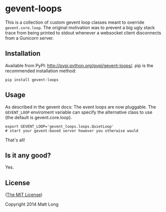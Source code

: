 # gevent-loops

This is a collection of custom gevent loop classes meant to override `gevent.core.loop`. The original motivation was to prevent a big ugly stack trace from being printed to stdout whenever a websocket client disconnects from a Gunicorn server.

## Installation

Available from PyPI: <http://pypi.python.org/pypi/gevent-loops/>. pip is the recommended installation method:

    pip install gevent-loops

## Usage

As described in the gevent docs: The event loops are now pluggable. The `GEVENT_LOOP` enviroment variable can specify the alternative class to use (the default is gevent.core.loop).

    export GEVENT_LOOP='gevent_loops.loops.QuietLoop'
    # start your gevent-based server however you otherwise would

That's all!

## Is it any good?

Yes.

## License

([The MIT License](LICENSE))

Copyright 2014 Matt Long
